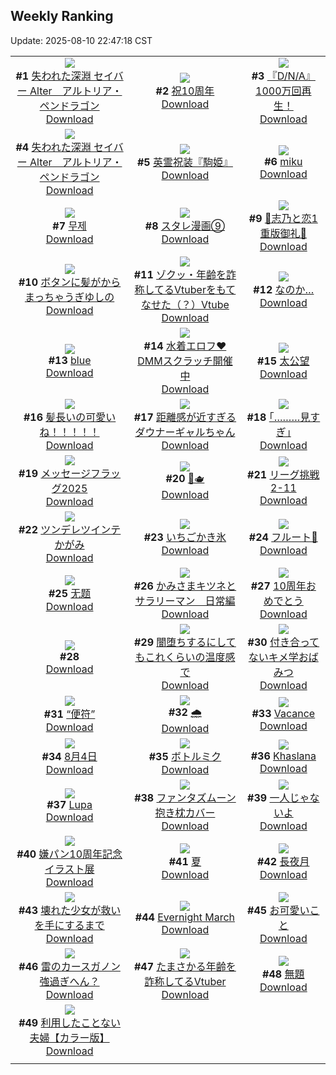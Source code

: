 ## Weekly Ranking
Update: 2025-08-10 22:47:18 CST

|      |      |      |
| :----: | :----: | :----: |
| ![](https://i.pixiv.re/c/240x480/img-master/img/2025/08/04/00/00/10/133461036_p0_master1200.jpg)<br>**#1** [失われた深淵 セイバー Alter　アルトリア・ペンドラゴン](https://www.pixiv.net/artworks/133461036)<br>[Download](https://i.pixiv.re/img-original/img/2025/08/04/00/00/10/133461036_p0.jpg) | ![](https://i.pixiv.re/c/240x480/img-master/img/2025/08/04/16/30/03/133481049_p0_master1200.jpg)<br>**#2** [祝10周年](https://www.pixiv.net/artworks/133481049)<br>[Download](https://i.pixiv.re/img-original/img/2025/08/04/16/30/03/133481049_p0.jpg) | ![](https://i.pixiv.re/c/240x480/img-master/img/2025/08/05/11/18/15/133511178_p0_master1200.jpg)<br>**#3** [『D/N/A』1000万回再生！](https://www.pixiv.net/artworks/133511178)<br>[Download](https://i.pixiv.re/img-original/img/2025/08/05/11/18/15/133511178_p0.png) |
| ![](https://i.pixiv.re/c/240x480/img-master/img/2025/08/03/00/00/28/133417650_p0_master1200.jpg)<br>**#4** [失われた深淵 セイバー Alter　アルトリア・ペンドラゴン](https://www.pixiv.net/artworks/133417650)<br>[Download](https://i.pixiv.re/img-original/img/2025/08/03/00/00/28/133417650_p0.jpg) | ![](https://i.pixiv.re/c/240x480/img-master/img/2025/08/03/16/00/04/133440876_p0_master1200.jpg)<br>**#5** [英霊祝装『駒姫』](https://www.pixiv.net/artworks/133440876)<br>[Download](https://i.pixiv.re/img-original/img/2025/08/03/16/00/04/133440876_p0.png) | ![](https://i.pixiv.re/c/240x480/img-master/img/2025/08/03/00/04/20/133418146_p0_master1200.jpg)<br>**#6** [miku](https://www.pixiv.net/artworks/133418146)<br>[Download](https://i.pixiv.re/img-original/img/2025/08/03/00/04/20/133418146_p0.jpg) |
| ![](https://i.pixiv.re/c/240x480/img-master/img/2025/08/03/23/33/49/133459735_p0_master1200.jpg)<br>**#7** [무제](https://www.pixiv.net/artworks/133459735)<br>[Download](https://i.pixiv.re/img-original/img/2025/08/03/23/33/49/133459735_p0.png) | ![](https://i.pixiv.re/c/240x480/img-master/img/2025/08/04/19/33/56/133486776_p0_master1200.jpg)<br>**#8** [スタレ漫画⑨](https://www.pixiv.net/artworks/133486776)<br>[Download](https://i.pixiv.re/img-original/img/2025/08/04/19/33/56/133486776_p0.jpg) | ![](https://i.pixiv.re/c/240x480/img-master/img/2025/08/03/00/31/32/133419385_p0_master1200.jpg)<br>**#9** [🩵志乃と恋1重版御礼🩷](https://www.pixiv.net/artworks/133419385)<br>[Download](https://i.pixiv.re/img-original/img/2025/08/03/00/31/32/133419385_p0.jpg) |
| ![](https://i.pixiv.re/c/240x480/img-master/img/2025/08/04/17/45/04/133482963_p0_master1200.jpg)<br>**#10** [ボタンに髪がからまっちゃうぎゆしの](https://www.pixiv.net/artworks/133482963)<br>[Download](https://i.pixiv.re/img-original/img/2025/08/04/17/45/04/133482963_p0.jpg) | ![](https://i.pixiv.re/c/240x480/img-master/img/2025/08/04/21/01/44/133490247_p0_master1200.jpg)<br>**#11** [ゾクッ・年齢を詐称してるVtuberをもてなせた（？）Vtube](https://www.pixiv.net/artworks/133490247)<br>[Download](https://i.pixiv.re/img-original/img/2025/08/04/21/01/44/133490247_p0.png) | ![](https://i.pixiv.re/c/240x480/img-master/img/2025/08/03/16/24/18/133441572_p0_master1200.jpg)<br>**#12** [なのか…](https://www.pixiv.net/artworks/133441572)<br>[Download](https://i.pixiv.re/img-original/img/2025/08/03/16/24/18/133441572_p0.jpg) |
| ![](https://i.pixiv.re/c/240x480/img-master/img/2025/08/03/00/00/06/133417453_p0_master1200.jpg)<br>**#13** [blue](https://www.pixiv.net/artworks/133417453)<br>[Download](https://i.pixiv.re/img-original/img/2025/08/03/00/00/06/133417453_p0.png) | ![](https://i.pixiv.re/c/240x480/img-master/img/2025/08/03/16/00/04/133440877_p0_master1200.jpg)<br>**#14** [水着エロフ❤DMMスクラッチ開催中](https://www.pixiv.net/artworks/133440877)<br>[Download](https://i.pixiv.re/img-original/img/2025/08/03/16/00/04/133440877_p0.jpg) | ![](https://i.pixiv.re/c/240x480/img-master/img/2025/08/03/21/30/57/133453894_p0_master1200.jpg)<br>**#15** [太公望](https://www.pixiv.net/artworks/133453894)<br>[Download](https://i.pixiv.re/img-original/img/2025/08/03/21/30/57/133453894_p0.png) |
| ![](https://i.pixiv.re/c/240x480/img-master/img/2025/08/04/17/38/37/133482810_p0_master1200.jpg)<br>**#16** [髪長いの可愛いね！！！！！](https://www.pixiv.net/artworks/133482810)<br>[Download](https://i.pixiv.re/img-original/img/2025/08/04/17/38/37/133482810_p0.jpg) | ![](https://i.pixiv.re/c/240x480/img-master/img/2025/08/04/00/00/14/133461073_p0_master1200.jpg)<br>**#17** [距離感が近すぎるダウナーギャルちゃん](https://www.pixiv.net/artworks/133461073)<br>[Download](https://i.pixiv.re/img-original/img/2025/08/04/00/00/14/133461073_p0.png) | ![](https://i.pixiv.re/c/240x480/img-master/img/2025/08/04/17/11/22/133482119_p0_master1200.jpg)<br>**#18** [｢………見すぎ｣](https://www.pixiv.net/artworks/133482119)<br>[Download](https://i.pixiv.re/img-original/img/2025/08/04/17/11/22/133482119_p0.jpg) |
| ![](https://i.pixiv.re/c/240x480/img-master/img/2025/08/04/00/00/02/133460965_p0_master1200.jpg)<br>**#19** [メッセージフラッグ2025](https://www.pixiv.net/artworks/133460965)<br>[Download](https://i.pixiv.re/img-original/img/2025/08/04/00/00/02/133460965_p0.jpg) | ![](https://i.pixiv.re/c/240x480/img-master/img/2025/08/04/00/57/10/133463837_p0_master1200.jpg)<br>**#20** [🫧🫖](https://www.pixiv.net/artworks/133463837)<br>[Download](https://i.pixiv.re/img-original/img/2025/08/04/00/57/10/133463837_p0.jpg) | ![](https://i.pixiv.re/c/240x480/img-master/img/2025/08/04/21/07/04/133490450_p0_master1200.jpg)<br>**#21** [リーグ挑戦2-11](https://www.pixiv.net/artworks/133490450)<br>[Download](https://i.pixiv.re/img-original/img/2025/08/04/21/07/04/133490450_p0.png) |
| ![](https://i.pixiv.re/c/240x480/img-master/img/2025/08/04/00/02/08/133461450_p0_master1200.jpg)<br>**#22** [ツンデレツインテかがみ](https://www.pixiv.net/artworks/133461450)<br>[Download](https://i.pixiv.re/img-original/img/2025/08/04/00/02/08/133461450_p0.png) | ![](https://i.pixiv.re/c/240x480/img-master/img/2025/08/05/20/30/02/133525316_p0_master1200.jpg)<br>**#23** [いちごかき氷](https://www.pixiv.net/artworks/133525316)<br>[Download](https://i.pixiv.re/img-original/img/2025/08/05/20/30/02/133525316_p0.png) | ![](https://i.pixiv.re/c/240x480/img-master/img/2025/08/03/00/00/15/133417538_p0_master1200.jpg)<br>**#24** [フルート🦋](https://www.pixiv.net/artworks/133417538)<br>[Download](https://i.pixiv.re/img-original/img/2025/08/03/00/00/15/133417538_p0.jpg) |
| ![](https://i.pixiv.re/c/240x480/img-master/img/2025/08/04/01/02/42/133464082_p0_master1200.jpg)<br>**#25** [无题](https://www.pixiv.net/artworks/133464082)<br>[Download](https://i.pixiv.re/img-original/img/2025/08/04/01/02/42/133464082_p0.jpg) | ![](https://i.pixiv.re/c/240x480/img-master/img/2025/08/05/09/35/09/133509445_p0_master1200.jpg)<br>**#26** [かみさまキツネとサラリーマン　日常編](https://www.pixiv.net/artworks/133509445)<br>[Download](https://i.pixiv.re/img-original/img/2025/08/05/09/35/09/133509445_p0.png) | ![](https://i.pixiv.re/c/240x480/img-master/img/2025/08/05/12/46/58/133513095_p0_master1200.jpg)<br>**#27** [10周年おめでとう](https://www.pixiv.net/artworks/133513095)<br>[Download](https://i.pixiv.re/img-original/img/2025/08/05/12/46/58/133513095_p0.jpg) |
| ![](https://s.pximg.net/common/images/limit_unviewable_s.png)<br>**#28** [](https://www.pixiv.net/artworks/133419679)<br>[Download](https://s.pximg.net/common/images/limit_unviewable_s.png) | ![](https://i.pixiv.re/c/240x480/img-master/img/2025/08/03/08/23/03/133429000_p0_master1200.jpg)<br>**#29** [闇堕ちするにしてもこれくらいの温度感で](https://www.pixiv.net/artworks/133429000)<br>[Download](https://i.pixiv.re/img-original/img/2025/08/03/08/23/03/133429000_p0.png) | ![](https://i.pixiv.re/c/240x480/img-master/img/2025/08/04/20/06/37/133488007_p0_master1200.jpg)<br>**#30** [付き合ってないキメ学おばみつ](https://www.pixiv.net/artworks/133488007)<br>[Download](https://i.pixiv.re/img-original/img/2025/08/04/20/06/37/133488007_p0.jpg) |
| ![](https://i.pixiv.re/c/240x480/img-master/img/2025/08/04/14/39/03/133478707_p0_master1200.jpg)<br>**#31** [“便符”](https://www.pixiv.net/artworks/133478707)<br>[Download](https://i.pixiv.re/img-original/img/2025/08/04/14/39/03/133478707_p0.jpg) | ![](https://i.pixiv.re/c/240x480/img-master/img/2025/08/04/00/00/12/133461054_p0_master1200.jpg)<br>**#32** [🌧️](https://www.pixiv.net/artworks/133461054)<br>[Download](https://i.pixiv.re/img-original/img/2025/08/04/00/00/12/133461054_p0.png) | ![](https://i.pixiv.re/c/240x480/img-master/img/2025/08/03/00/00/15/133417542_p0_master1200.jpg)<br>**#33** [Vacance](https://www.pixiv.net/artworks/133417542)<br>[Download](https://i.pixiv.re/img-original/img/2025/08/03/00/00/15/133417542_p0.png) |
| ![](https://i.pixiv.re/c/240x480/img-master/img/2025/08/04/00/02/20/133461472_p0_master1200.jpg)<br>**#34** [8月4日](https://www.pixiv.net/artworks/133461472)<br>[Download](https://i.pixiv.re/img-original/img/2025/08/04/00/02/20/133461472_p0.jpg) | ![](https://i.pixiv.re/c/240x480/img-master/img/2025/08/04/01/44/57/133465266_p0_master1200.jpg)<br>**#35** [ボトルミク](https://www.pixiv.net/artworks/133465266)<br>[Download](https://i.pixiv.re/img-original/img/2025/08/04/01/44/57/133465266_p0.jpg) | ![](https://i.pixiv.re/c/240x480/img-master/img/2025/08/04/14/31/23/133478554_p0_master1200.jpg)<br>**#36** [Khaslana](https://www.pixiv.net/artworks/133478554)<br>[Download](https://i.pixiv.re/img-original/img/2025/08/04/14/31/23/133478554_p0.jpg) |
| ![](https://i.pixiv.re/c/240x480/img-master/img/2025/08/04/03/13/34/133467100_p0_master1200.jpg)<br>**#37** [Lupa](https://www.pixiv.net/artworks/133467100)<br>[Download](https://i.pixiv.re/img-original/img/2025/08/04/03/13/34/133467100_p0.png) | ![](https://i.pixiv.re/c/240x480/img-master/img/2025/08/03/00/00/04/133417430_p0_master1200.jpg)<br>**#38** [ファンタズムーン抱き枕カバー](https://www.pixiv.net/artworks/133417430)<br>[Download](https://i.pixiv.re/img-original/img/2025/08/03/00/00/04/133417430_p0.png) | ![](https://i.pixiv.re/c/240x480/img-master/img/2025/08/03/03/39/02/133424410_p0_master1200.jpg)<br>**#39** [一人じゃないよ](https://www.pixiv.net/artworks/133424410)<br>[Download](https://i.pixiv.re/img-original/img/2025/08/03/03/39/02/133424410_p0.png) |
| ![](https://i.pixiv.re/c/240x480/img-master/img/2025/08/03/10/00/05/133431065_p0_master1200.jpg)<br>**#40** [嫌パン10周年記念イラスト展](https://www.pixiv.net/artworks/133431065)<br>[Download](https://i.pixiv.re/img-original/img/2025/08/03/10/00/05/133431065_p0.jpg) | ![](https://i.pixiv.re/c/240x480/img-master/img/2025/08/03/00/10/16/133418453_p0_master1200.jpg)<br>**#41** [夏](https://www.pixiv.net/artworks/133418453)<br>[Download](https://i.pixiv.re/img-original/img/2025/08/03/00/10/16/133418453_p0.jpg) | ![](https://i.pixiv.re/c/240x480/img-master/img/2025/08/04/03/16/22/133467136_p0_master1200.jpg)<br>**#42** [長夜月](https://www.pixiv.net/artworks/133467136)<br>[Download](https://i.pixiv.re/img-original/img/2025/08/04/03/16/22/133467136_p0.png) |
| ![](https://i.pixiv.re/c/240x480/img-master/img/2025/08/04/00/00/09/133461021_p0_master1200.jpg)<br>**#43** [壊れた少女が救いを手にするまで](https://www.pixiv.net/artworks/133461021)<br>[Download](https://i.pixiv.re/img-original/img/2025/08/04/00/00/09/133461021_p0.png) | ![](https://i.pixiv.re/c/240x480/img-master/img/2025/08/04/09/00/03/133472282_p0_master1200.jpg)<br>**#44** [Evernight March](https://www.pixiv.net/artworks/133472282)<br>[Download](https://i.pixiv.re/img-original/img/2025/08/04/09/00/03/133472282_p0.png) | ![](https://i.pixiv.re/c/240x480/img-master/img/2025/08/04/10/33/12/133473835_p0_master1200.jpg)<br>**#45** [お可愛いこと](https://www.pixiv.net/artworks/133473835)<br>[Download](https://i.pixiv.re/img-original/img/2025/08/04/10/33/12/133473835_p0.jpg) |
| ![](https://i.pixiv.re/c/240x480/img-master/img/2025/08/04/07/00/09/133470324_p0_master1200.jpg)<br>**#46** [雷のカースガノン強過ぎへん？](https://www.pixiv.net/artworks/133470324)<br>[Download](https://i.pixiv.re/img-original/img/2025/08/04/07/00/09/133470324_p0.jpg) | ![](https://i.pixiv.re/c/240x480/img-master/img/2025/08/03/21/12/24/133453029_p0_master1200.jpg)<br>**#47** [たまさかる年齢を詐称してるVtuber](https://www.pixiv.net/artworks/133453029)<br>[Download](https://i.pixiv.re/img-original/img/2025/08/03/21/12/24/133453029_p0.png) | ![](https://i.pixiv.re/c/240x480/img-master/img/2025/08/04/13/55/04/133477837_p0_master1200.jpg)<br>**#48** [無題](https://www.pixiv.net/artworks/133477837)<br>[Download](https://i.pixiv.re/img-original/img/2025/08/04/13/55/04/133477837_p0.jpg) |
| ![](https://i.pixiv.re/c/240x480/img-master/img/2025/08/04/00/01/09/133461319_p0_master1200.jpg)<br>**#49** [利用したことない夫婦【カラー版】](https://www.pixiv.net/artworks/133461319)<br>[Download](https://i.pixiv.re/img-original/img/2025/08/04/00/01/09/133461319_p0.jpg) |
|      |      |
